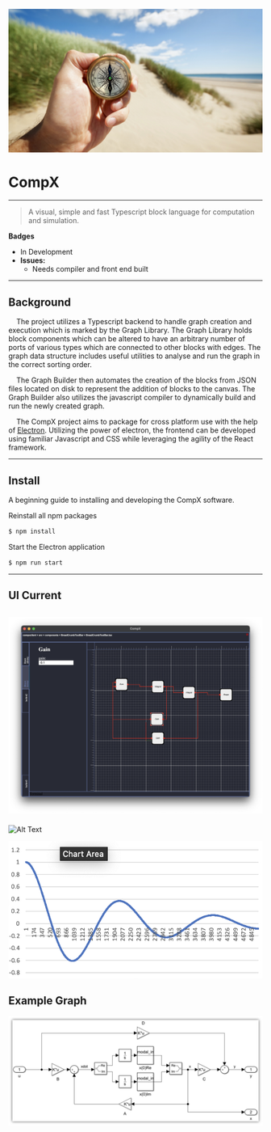 ![Banner](resources/banner.jpeg)

# CompX

---

> A visual, simple and fast Typescript block language for computation and simulation.

**Badges**

- In Development
- **Issues:**
  - Needs compiler and front end built

---

## Background

&nbsp;&nbsp;&nbsp;&nbsp;The project utilizes a Typescript backend to handle graph creation and execution which is marked by the Graph Library.  The Graph Library holds block components which can be altered to have an arbitrary number of ports of various types which are connected to other blocks with edges.  The graph data structure includes useful utilities to analyse and run the graph in the correct sorting order.

&nbsp;&nbsp;&nbsp;&nbsp;The Graph Builder then automates the creation of the blocks from JSON files located on disk to represent the addition of blocks to the canvas.  The Graph Builder also utilizes the javascript compiler to dynamically build and run the newly created graph.

&nbsp;&nbsp;&nbsp;&nbsp;The CompX project aims to package for cross platform use with the help of [Electron](https://www.electronjs.org).  Utilizing the power of electron, the frontend can be developed using familiar Javascript and CSS while leveraging the agility of the React framework.

---

## Install

A beginning guide to installing and developing the CompX software.

Reinstall all npm packages

```bash
$ npm install
```

Start the Electron application

```bash
$ npm run start
```

---

## UI Current
![UI Design](resources/ui_design.png)
---

![Alt Text](resources/running.gif)



![UI Design](resources/graph_output.png)



## Example Graph

![Sample Graph](resources/sample_graph.png)
